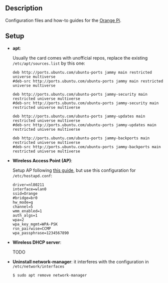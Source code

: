Description
-----------

Configuration files and how-to guides for the [Orange Pi](http://www.orangepi.org/).

Setup
-----

* **apt**: 

   Usually the card comes with unofficial repos, replace the existing `/etc/apt/sources.list` by this one:
   
   ```
   deb http://ports.ubuntu.com/ubuntu-ports jammy main restricted universe multiverse
   #deb-src http://ports.ubuntu.com/ubuntu-ports jammy main restricted universe multiverse

   deb http://ports.ubuntu.com/ubuntu-ports jammy-security main restricted universe multiverse
   #deb-src http://ports.ubuntu.com/ubuntu-ports jammy-security main restricted universe multiverse

   deb http://ports.ubuntu.com/ubuntu-ports jammy-updates main restricted universe multiverse
   #deb-src http://ports.ubuntu.com/ubuntu-ports jammy-updates main restricted universe multiverse

   deb http://ports.ubuntu.com/ubuntu-ports jammy-backports main restricted universe multiverse
   #deb-src http://ports.ubuntu.com/ubuntu-ports jammy-backports main restricted universe multiverse
   ```

* **Wireless Access Point (AP)**: 

   Setup AP following [this guide](https://github.com/luiscarlosgph/how-to/tree/main/access_point), but use this configuration for `/etc/hostapd.conf`:

   ```
   driver=nl80211
   interface=wlan0
   ssid=Orange
   #bridge=br0
   hw_mode=g
   channel=5
   wmm_enabled=1
   auth_algs=1
   wpa=2
   wpa_key_mgmt=WPA-PSK
   rsn_pairwise=CCMP
   wpa_passphrase=1234567890
   ```
   
* **Wireless DHCP server**: 
   
   TODO
   
* **Uninstall network-manager**: it interferes with the configuration in `/etc/network/interfaces`
   
   ```bash
   $ sudo apt remove network-manager
   ```
